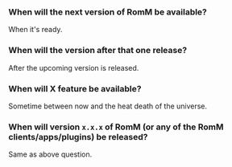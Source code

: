 ### When will the next version of RomM be available?

When it's ready.

### When will the version after that one release?

After the upcoming version is released.

### When will X feature be available?

Sometime between now and the heat death of the universe.

### When will version `x.x.x` of RomM (or any of the RomM clients/apps/plugins) be released?

Same as above question.
